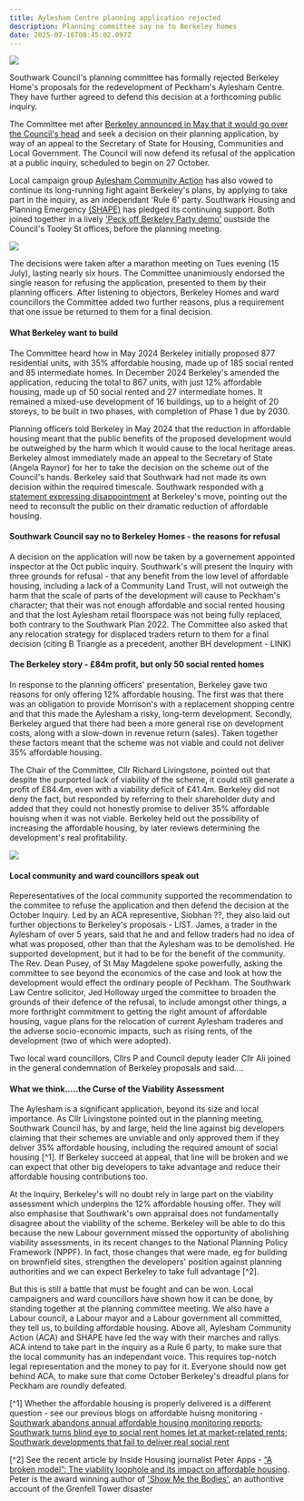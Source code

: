 ```yaml
---
title: Aylesham Centre planning application rejected
description: Planning committee say no to Berkeley homes
date: 2025-07-16T08:45:02.097Z
---
```

![](img/aylesham_june_2025.jpg)

Southwark Council's planning committee has formally rejected Berkeley Home's proposals for the redevelopment of Peckham's Aylesham Centre.  They have further agreed to defend this decision at a forthcoming public inquiry.  

The Committee met after [Berkeley announced in May that it would go over the Council's head](https://www.southwark.gov.uk/news/2025/statement-berkeley-homes-appeal-its-planning-application-aylesham-centre) and seek a decision on their planning application, by way of an appeal to the Secretary of State for Housing, Communities and Local Government.  The Council will now defend its refusal of the application at a public inquiry, scheduled to begin on 27 October.

Local campaign group [Aylesham Community Action](https://www.ayleshamcommunityaction.co.uk/ourcampaign) has also vowed to continue its long-running fight againt Berkeley's plans, by applying to take part in the inquiry, as an independant 'Rule 6' party.  Southwark Housing and Planning Emergency [(SHAPE)](https://x.com/ShapeCoalition1) has pledged its continuing support.  Both joined together in a lively ['Peck off Berkeley Party demo'](https://x.com/ShapeCoalition1/status/1944436788480585784) oustside the Council's Tooley St offices, before the planning meeting.

![](img/aylesham_planning_committee_150725.jpg)

The decisions were taken after a marathon meeting on Tues evening (15 July), lasting nearly six hours.  The Committee unanimiously endorsed the single reason for refusing the application, presented to them by their planning officers.  After listening to objectors, Berkeley Homes and ward councillors the Committee added two further reasons, plus a requirement that one issue be returned to them for a final decision.  

#### What Berkeley want to build

The Committee heard how in May 2024 Berkeley initially proposed 877 residential units, with 35% affordable housing, made up of 185 social rented and 85 intermediate homes. In December 2024 Berkeley's amended the application, reducing the total to  867 units, with just 12% affordable housing, made up of 50 social rented and 27 intermediate homes.  It remained a mixed-use development of 16 buildings, up to a height of 20 storeys, to be built in two phases, with completion of Phase 1 due by 2030.

Planning officers told Berkeley in May 2024 that the reduction in affordable housing meant that the public benefits of the proposed development would be outweighed by the harm which it would cause to the local heritage areas.  Berkeley almost immediately made an appeal to the Secretary of State (Angela Raynor) for her to take the decision on the scheme out of the Council's hands.  Berkeley  said that Southwark had not made its own decision within the required timescale.  Southwark responded with [a statement expressing disappointment](https://www.southwark.gov.uk/news/2025/statement-berkeley-homes-appeal-its-planning-application-aylesham-centre) at Berkeley's move, pointing out the need to reconsult the public on their dramatic reduction of affordable housing.[](https://www.southwark.gov.uk/news/2025/statement-berkeley-homes-appeal-its-planning-application-aylesham-centre)

#### Southwark Council say no to Berkeley Homes - the reasons for refusal

A decision on the application will now be taken by a governement appointed inspector at the Oct public inquiry. Southwark's will present the Inquiry with three grounds for refusal -  that any benefit from the low level of affordable housing, including a lack of a Community Land Trust, will not outweigh the harm that the scale of parts of the development will cause to Peckham's character; that their was not enough affordable and social rented housing and that the lost Aylesham retail floorspace was not being fully replaced, both contrary to the Southwark Plan 2022.  The Committee also asked that any relocation strategy for displaced traders return to them for a final decision (citing B Triangle as a precedent, another BH development - LINK)

#### The Berkeley story - £84m profit, but only 50 social rented homes

In response to the planning officers' presentation, Berkeley gave two reasons for only offering 12% affordable housing.  The first was that there was an obligation to provide Morrison's with a replacement shopping centre and that this made the Aylesham a risky, long-term development.  Secondly, Berkeley argued that there had been a more general rise on development costs, along with a slow-down in revenue return (sales).  Taken together these factors meant that the scheme was not viable and could not deliver 35% affordable housing.  

The Chair of the Committee, Cllr Richard Livingstone, pointed out that despite the purported lack of viability of the scheme, it could still generate a profit of £84.4m, even with a viability deficit of £41.4m.  Berkeley did not deny the fact, but responded by referring to their shareholder duty and added that they could not honestly promise to deliver 35% affordable houisng when it was not viable.  Berkeley held out the possibility of increasing the affordable housing, by later reviews determining the development's real profitability.

![](img/aylesham_or_para_314_150725.png)

#### Local community and ward councillors speak out

Reperesentatives of the local community supported the recommendation to the commitee to refuse the application and then defend the decision at the October Inquiry.  Led by an ACA representive, Siobhan ??,  they also laid out further objections to Berkeley's proposals - LIST.  James, a trader in the Aylesham of over 5 years, said that he and and fellow traders had no idea of what was proposed, other than that the Aylesham was to be demolished.  He supported development, but it had to be for the benefit of the community.  The Rev. Dean Pusey, of St May Magdelene spoke powerfully, asking the committee to see beyond the economics of the case and look at how the development would effect the ordinary people of Peckham. The Southwark Law Centre solicitor, Jed Holloway urged the committee to broaden the grounds of their defence of the refusal, to include amongst other things, a more forthright commitment to getting the right amount of affordable housing, vague plans for the relocation of current Aylesham traderes and the adverse socio-economic impacts, such as rising rents, of the development (two of which were adopted).

Two local ward councillors, Cllrs P and Council deputy leader Cllr Ali joined in the general condemnation of Berkeley proposals and said....

#### What we think.....the Curse of the Viability Assessment

The Aylesham is a significant application, beyond its size and local importance.  As Cllr Livingstone pointed out in the planning meeting, Southwark Council has, by and large, held the line against big developers claiming that their schemes are unviable and only approved them if they deliver 35% affordable housing, including the required amount of social housing [^1].  If Berkeley succeed at appeal, that line will be broken and we can expect that other big developers to take advantage and reduce their affordable housing contributions too.

At the Inquiry, Berkeley's will no doubt rely in large part on the viability assessment which underpins the 12% affordable housing offer.  They will also emphasise that Southwark's own appraisal does not fundamentally disagree about the viability of the scheme.  Berkeley will be able to do this because the new Labour government missed the opportunity of abolishing viability assessments, in its recent changes to the National Planning Policy Framework (NPPF).  In fact, those changes that were made, eg for building on brownfield sites, strengthen the developers' position against planning authorities and we can expect Berkeley to take full advantage [^2].

But this is still a battle that must be fought and can be won.  Local campaigners and ward councillors have shown how it can be done, by standing together at the planning committee meeting. We also have a Labour council, a Labour mayor and a Labour government all committed, they tell us, to building affordable housing.  Above all, Aylesham Community Action (ACA) and SHAPE have led the way with their marches and rallys.  ACA intend to take part in the inquiry as a Rule 6 party, to make sure that the local community has an independant voice.  This requires top-notch legal representation and the money to pay for it.  Everyone should now get behind ACA, to make sure that come October Berkeley's dreadful plans for Peckham are roundly defeated.  

[^1] Whether the affordable housing is properly delivered is a different question - see our previous blogs on affordable huisng monitoring - [Southwark abandons annual affordable housing monitoring reports](https://www.35percent.org/posts/southwark-abandon-annual-affordable-housing-monitoring-reports/); [Southwark turns blind eye to social rent homes let at market-related rents](https://www.35percent.org/posts/southwark-loses-social-rented-housing-from-new-development/); [Southwark developments that fail to deliver real social rent](https://www.35percent.org/posts/southwarks-new-developments-that-fail-to-deliver-social-rent/)

[^2] See the recent article by Inside Housing journalist Peter Apps - [“A broken model”: The viability loophole and its impact on affordable housing](https://thedeveloper.live/opinion/opinion/a-broken-model-the-viability-loophole-and-its-impact-on-affordable-housing).  Peter is the award winning author of ['Show Me the Bodies'](https://www.theguardian.com/books/2022/nov/03/show-me-the-bodies-how-we-let-grenfell-happen-by-peter-apps-review-a-devastating-account-of-failure), an authoritive account of the Grenfell Tower disaster

[](https://thedeveloper.live/opinion/opinion/a-broken-model-the-viability-loophole-and-its-impact-on-affordable-housing)